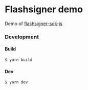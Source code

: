 # Flashsigner demo

Demo of [flashsigner-sdk-js](https://github.com/nervina-labs/flashsigner-sdk-js)

### Development

#### Build

```bash
$ yarn build
```

#### Dev

```bash
$ yarn dev
```

